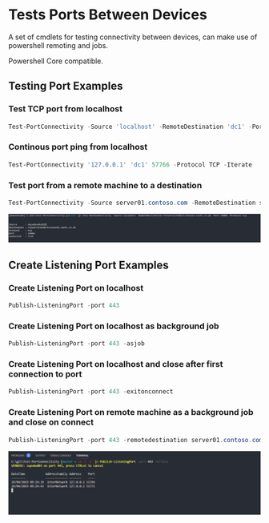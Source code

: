 # Tests Ports Between Devices

A set of cmdlets for testing connectivity between devices, can make use of powershell remoting and jobs.

Powershell Core compatible.

## Testing Port Examples

### Test TCP port from localhost

```powershell
Test-PortConnectivity -Source 'localhost' -RemoteDestination 'dc1' -Port 57766
```

### Continous port ping from localhost

```powershell
Test-PortConnectivity '127.0.0.1' 'dc1' 57766 -Protocol TCP -Iterate
```

### Test port from a remote machine to a destination

```powershell
Test-PortConnectivity -Source server01.contoso.com -RemoteDestination server02.contoso.com -Port 135 -credential $credential
```

![Result](Resources/Capture.PNG)

## Create Listening Port Examples

### Create Listening Port on localhost

```powershell
Publish-ListeningPort -port 443
```

### Create Listening Port on localhost as background job

```powershell
Publish-ListeningPort -port 443 -asjob
```

### Create Listening Port on localhost and close after first connection to port

```powershell
Publish-ListeningPort -port 443 -exitonconnect
```

### Create Listening Port on remote machine as a background job and close on connect

```powershell
Publish-ListeningPort -port 443 -remotedestination server01.contoso.com -exitonconnect -asjob -credential $credential
```

![Listen Port](./Resources/listenport.png)